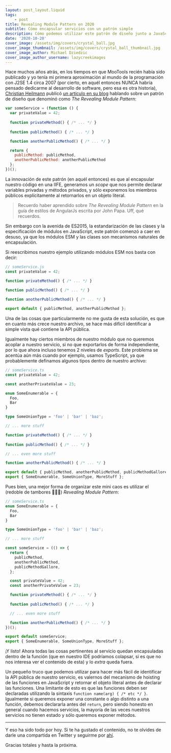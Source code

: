 ```yaml
---
layout: post_layout.liquid
tags:
    - post
title: Revealing Module Pattern en 2020
subtitle: Cómo encapsular servicios con un patrón simple
description: Cómo podemos utilizar este patrón de diseño junto a JavaScript moderno
date: '2020-10-20'
cover_image: /assets/img/covers/crystal_ball.jpg
cover_image_thumbnail: /assets/img/covers/crystal_ball_thumbnail.jpg
cover_image_author: Michael Dziedzic
cover_image_author_username: lazycreekimages
---
```


Hace muchos años atrás, en los tiempos en que MooTools recién había sido publicado y yo tenía mi primera aproximación al mundo de la programación con J2SE 1.4 circa 2007 (por cierto, en aquél entonces NUNCA habría pensado dedicarme al desarrollo de software, pero esa es otra historia), [Christian Heilmann](https://twitter.com/codepo8) publicó [un artículo en su blog](https://christianheilmann.com/2007/08/22/again-with-the-module-pattern-reveal-something-to-the-world/) hablando sobre un patrón de diseño que denominó como *The Revealing Module Pattern*:

```javascript
var someService = (function () {
  var privateValue = 42;
  
  function privateMethod() { /* ... */ }
  
  function publicMethod() { /* ... */ }

  function anotherPublicMethod() { /* ... */ }

  return {
    publicMethod: publicMethod,
    anotherPublicMethod: anotherPublicMethod
  };
})();
```

La innovación de este patrón (en aquél entonces) es que al encapsular nuestro código en una IIFE, generamos un *scope* que nos permite declarar variables privadas y métodos privados, y sólo exponemos los miembros públicos explícitamente al retornarlos en un objeto literal.

> Recuerdo haber aprendido sobre *The Revealing Module Pattern* en la guía de estilos de AngularJs escrita por John Papa. Uff, qué recuerdos.

Sin embargo con la avenida de ES2015, la estandarización de las clases y la especificación de módulos en JavaScript, este patrón comenzó a caer en desuso, ya que los módulos ESM y las clases son mecanismos naturales de encapsulación.

Si reescribimos nuestro ejemplo utilizando módulos ESM nos basta con decir:

```javascript
// someService.js
const privateValue = 42;

function privateMethod() { /* ... */ }
  
function publicMethod() { /* ... */ }

function anotherPublicMethod() { /* ... */ }

export default { publicMethod, anotherPublicMethod };
```

Una de las cosas que particularmente no me gusta de esta solución, es que en cuanto más crece nuestro archivo, se hace más difícil identificar a simple vista qué contiene la API pública.

Igualmente hay ciertos miembros de nuestro módulo que no queremos acoplar a nuestro servicio, si no que exportarlos de forma independiente, por lo que ahora incluso tenemos 2 niveles de *exports*. Este problema se acentúa aún más cuando por ejemplo, usamos TypeScript, ya que probablemente definamos algunos tipos dentro de nuestro archivo:

```typescript
// someService.ts
const privateValue = 42;

const anotherPrivateValue = 23;

enum SomeEnumerable = {
  Foo,
  Bar
}

type SomeUnionType = 'foo' | 'bar' | 'baz';

// ... more stuff

function privateMethod() { /* ... */ }
  
function publicMethod() { /* ... */ }

// ... even more stuff

function anotherPublicMethod() { /* ... */ }

export default { publicMethod, anotherPublicMethod, publicMethodGallore };
export { SomeEnumerable, SomeUnionType, MoreStuff };
```

Pues bien, una mejor forma de organizar este mini caos es utilizar el (redoble de tambores 🥁🥁🥁) *Revealing Module Pattern*:

```typescript
// someService.ts
enum SomeEnumerable = {
  Foo,
  Bar
}

type SomeUnionType = 'foo' | 'bar' | 'baz';

// ... more stuff

const someService = (() => {
  return {
    publicMethod,
    anotherPublicMethod,
    publicMethodGallore,
  };

  const privateValue = 42;
  const anotherPrivateValue = 23;

  function privateMethod() { /* ... */ }
  
  function publicMethod() { /* ... */ }

  // ... even more stuff

  function anotherPublicMethod() { /* ... */ }
})();

export default someService;
export { SomeEnumerable, SomeUnionType, MoreStuff };
```

¡Y listo! Ahora todas las cosas pertinentes al servicio quedan encapsuladas dentro de la función (que en nuestro IDE podríamos colapsar, si es que no nos interesa ver el contenido de esta) y lo *extra* queda fuera.

Un pequeño truco que podemos utilizar para hacer más fácil de identificar la API pública de nuestro servicio, es valernos del mecanismo de hoisting de las funciones en JavaScript y retornar el objeto literal antes de declarar las funciones. Una limitante de esto es que las funciones deben ser declaradas utilizando la sintaxis `function name(arg) { /* etc */ }`. Igualmente si queremos exponer una constante o algo distinto a una función, debemos declararla antes del `return`, pero siendo honesto en general cuando hacemos servicios, la mayoría de las veces nuestros servicios no tienen estado y sólo queremos exponer métodos.

---

Y eso ha sido todo por hoy. Si te ha gustado el contenido, no te olvides de darle una compartida en Twitter y seguirme por [ahí](https://twitter.com/daslaf).

Gracias totales y hasta la próxima.
